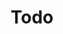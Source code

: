 ---
title: Todo

content:
    items:
        - '@taxonomy.tag': 'translate'
    order:
        by: title
    limit: 24
    pagination: true
---